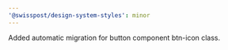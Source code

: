 ```yaml
---
'@swisspost/design-system-styles': minor
---
```


Added automatic migration for button component btn-icon class.
